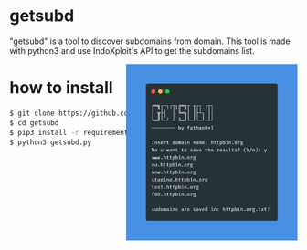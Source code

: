 # getsubd
"getsubd" is a tool to discover subdomains from domain. This tool is made with python3 and use IndoXploit's API to get the subdomains list.

<img src="https://raw.githubusercontent.com/fathan0x1/getsubd/master/screenshot.png" width=300 align=right>

# how to install
```sh
$ git clone https://github.com/fathan0x1/getsubd.git
$ cd getsubd
$ pip3 install -r requirements.txt
$ python3 getsubd.py
```
